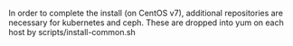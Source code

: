 In order to complete the install (on CentOS v7), additional repositories are necessary for kubernetes and ceph.  These are dropped into yum on each host by scripts/install-common.sh
